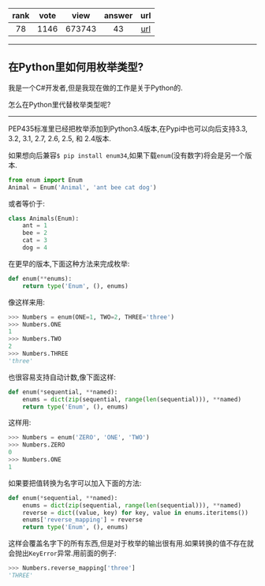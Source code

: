 
| rank | vote | view | answer | url |
|:-:|:-:|:-:|:-:|:-:|
|78|1146|673743|43| [url](http://stackoverflow.com/questions/36932/how-can-i-represent-an-enum-in-python) |
***

## 在Python里如何用枚举类型?

我是一个C#开发者,但是我现在做的工作是关于Python的.

怎么在Python里代替枚举类型呢?

***

PEP435标准里已经把枚举添加到Python3.4版本,在Pypi中也可以向后支持3.3, 3.2, 3.1, 2.7, 2.6, 2.5, 和 2.4版本.

如果想向后兼容`$ pip install enum34`,如果下载`enum`(没有数字)将会是另一个版本.

```python
from enum import Enum
Animal = Enum('Animal', 'ant bee cat dog')
```

或者等价于:

```python
class Animals(Enum):
    ant = 1
    bee = 2
    cat = 3
    dog = 4
```

在更早的版本,下面这种方法来完成枚举:

```python
def enum(**enums):
    return type('Enum', (), enums)
```

像这样来用:

```python
>>> Numbers = enum(ONE=1, TWO=2, THREE='three')
>>> Numbers.ONE
1
>>> Numbers.TWO
2
>>> Numbers.THREE
'three'
```

也很容易支持自动计数,像下面这样:

```python
def enum(*sequential, **named):
    enums = dict(zip(sequential, range(len(sequential))), **named)
    return type('Enum', (), enums)
```

这样用:

```python
>>> Numbers = enum('ZERO', 'ONE', 'TWO')
>>> Numbers.ZERO
0
>>> Numbers.ONE
1
```

如果要把值转换为名字可以加入下面的方法:

```python
def enum(*sequential, **named):
    enums = dict(zip(sequential, range(len(sequential))), **named)
    reverse = dict((value, key) for key, value in enums.iteritems())
    enums['reverse_mapping'] = reverse
    return type('Enum', (), enums)
```

这样会覆盖名字下的所有东西,但是对于枚举的输出很有用.如果转换的值不存在就会抛出`KeyError`异常.用前面的例子:

```python
>>> Numbers.reverse_mapping['three']
'THREE'
```
